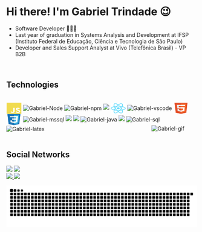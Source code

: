 #  Hi there! I'm Gabriel Trindade 😉

- Software Developer 👨🏼‍💻
- Last year of graduation in Systems Analysis and Development at IFSP (Instituto Federal de Educação, Ciência e Tecnologia de São Paulo)
- Developer and Sales Support Analyst at Vivo (Telefônica Brasil) - VP B2B
<br/>

## Technologies
<div style="display: inline_block"><br>
            
  
 
  <img align="center" alt="Gabriel-Js" height="30" width="40" src="https://raw.githubusercontent.com/devicons/devicon/master/icons/javascript/javascript-plain.svg">   
  <img align="center" alt="Gabriel-Node" height="30" width="40" src="https://cdn.jsdelivr.net/gh/devicons/devicon/icons/nodejs/nodejs-plain.svg">  
  <img align="center" alt="Gabriel-npm" height="30" width="40" src="https://cdn.jsdelivr.net/gh/devicons/devicon/icons/npm/npm-original-wordmark.svg"> 
   <img src="https://cdn.jsdelivr.net/gh/devicons/devicon/icons/sequelize/sequelize-original-wordmark.svg" />
  <img align="center" alt="Gabriel-React" height="30" width="40" src="https://raw.githubusercontent.com/devicons/devicon/master/icons/react/react-original.svg">
  <img align="center" alt="Gabriel-vscode" height="30" width="40"  src="https://cdn.jsdelivr.net/gh/devicons/devicon/icons/vscode/vscode-original-wordmark.svg" />
  <img align="center" alt="Gabriel-HTML" height="30" width="40" src="https://raw.githubusercontent.com/devicons/devicon/master/icons/html5/html5-original.svg">
  <img align="center" alt="Gabriel-CSS" height="30" width="40" src="https://raw.githubusercontent.com/devicons/devicon/master/icons/css3/css3-original.svg">
 <img align="center" alt="Gabriel-mssql" height="30" width="40" src="https://cdn.jsdelivr.net/gh/devicons/devicon/icons/microsoftsqlserver/microsoftsqlserver-plain-wordmark.svg" />
 <img src="https://cdn.jsdelivr.net/gh/devicons/devicon/icons/csharp/csharp-original.svg" /> 
 <img src="https://cdn.jsdelivr.net/gh/devicons/devicon/icons/dotnetcore/dotnetcore-original.svg" />
 <img align="center" alt="Gabriel-java" height="30" width="40" src="https://cdn.jsdelivr.net/gh/devicons/devicon/icons/java/java-original-wordmark.svg" />
 <img src="https://cdn.jsdelivr.net/gh/devicons/devicon/icons/microsoftsqlserver/microsoftsqlserver-plain-wordmark.svg" /> 
  <img align="center" alt="Gabriel-sql" height="30" width="40"  src="https://cdn.jsdelivr.net/gh/devicons/devicon/icons/mysql/mysql-original-wordmark.svg" />
  <img align="center" alt="Gabriel-latex" height="30" width="40"  src="https://cdn.jsdelivr.net/gh/devicons/devicon/icons/latex/latex-original.svg" />

      
  
  <img align="right" height="120" width="120" alt="Gabriel-gif" src="https://lh3.googleusercontent.com/DL3TLvCwYG49R49FT7bxRWRK6sE6tXUMuiQmnzwHqwvNuUx6KPsLtJ7dZR2-5wqIoO1SwqdvOpo0EfVqP0cWik1-7JcHmfrMyFiv6u5WKfXzwU692bbssO344WXR4JRw8IibheWQ_ye4t1BHWp2Z-RpehjFYmT7Xg2cWfYrmpXXVpS0lVfG4IwugIEX7osktkZGDUx38D3GBM27rEZQqFytyJDFwzvUtc3-AX0wpcyvNCOA6ceyvftvbE3ry0Hte68t-rOcBSP2BBC_cIUHWm1p52fSwJ_Sz3hebcCokWN1KgpJ9vugR69dQPEAOqJBt0dSLUdHYRSUYW2gjDKnXXj5SzQlmexS0OVpeSVj-KdPieT4QMCSQRCWiVR67D1dGZOOH7YoCEzUeihqXB_6BlcXrhSAfCtUENzPuHSVsomo0ABX2IugqxD5m3FXPLHZxqSPN7sytrkyxE86fPbPSoDMxtM8ebjvYHsrEQPCE-q5cdwexvCOCK67H3dMJR1oFwa_4RBloxXsJI6ZYkJ2LbYAPq9ojsnJR48Pntdb5LV2hk09I7lc1uUq9P9Dp7NLw5SeleAO9DGsS9kcMkxqOWq_X26weQA6dzswqfzvN079ZhL62e554ya38zqj8ZZ6cJv8b3mIy-85G5mCxz9HFDBOvmwS9vMjLyTJGMVDoaYZlxGp64a_3whP14xJYYoL7ECFkeYMsLMN57SCkfzDPqlFasJIIniKvR6bmH07aSxGG-IFIfvUHZkXXJEV28k8X1vWxT3wPl3m77183=s72-no">
</div>
  
  <br/>
  
## Social Networks

<div>
  <a href="https://www.linkedin.com/in/tadsgabrieltrindade" target="_new"><img src="https://img.shields.io/badge/-LinkedIn-%230077B5?style=for-the-badge&logo=linkedin&logoColor=white" target="_blank"></a>   
  <a href = "mailto:contato.trindadegabriel@gmail.com"><img src="https://img.shields.io/badge/Gmail-D14836?style=for-the-badge&logo=gmail&logoColor=white" target="_blank"></>
</div>



<div>
  <a href="https://beacons.page/tadsgabrieltrindade">
  <img height="180em" src="https://github-readme-stats.vercel.app/api?username=tadsgabrieltrindade&show_icons=true&theme=dark&include_all_commits=true&count_private=true"/>
  <img height="180em" src="https://github-readme-stats.vercel.app/api/top-langs/?username=tadsgabrieltrindade&layout=compact&langs_count=16&theme=dark"/>
</div>
  

  

![Snake animation](https://github.com/tadsgabrieltrindade/tadsgabrieltrindade/blob/output/github-contribution-grid-snake.svg)
